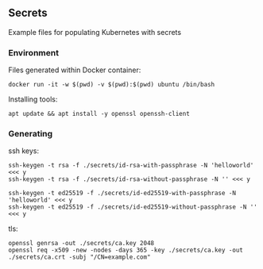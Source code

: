 ## Secrets

Example files for populating Kubernetes with secrets

### Environment

Files generated within Docker container:

```
docker run -it -w $(pwd) -v $(pwd):$(pwd) ubuntu /bin/bash
```

Installing tools:

```
apt update && apt install -y openssl openssh-client 
```

### Generating

ssh keys:
```
ssh-keygen -t rsa -f ./secrets/id-rsa-with-passphrase -N 'helloworld' <<< y
ssh-keygen -t rsa -f ./secrets/id-rsa-without-passphrase -N '' <<< y

ssh-keygen -t ed25519 -f ./secrets/id-ed25519-with-passphrase -N 'helloworld' <<< y
ssh-keygen -t ed25519 -f ./secrets/id-ed25519-without-passphrase -N '' <<< y
```

tls:
```
openssl genrsa -out ./secrets/ca.key 2048
openssl req -x509 -new -nodes -days 365 -key ./secrets/ca.key -out ./secrets/ca.crt -subj "/CN=example.com"
```
